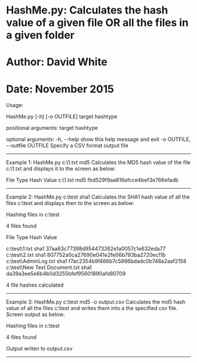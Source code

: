 # HashMe.py: Calculates the hash value of a given file OR all the files in a given folder
# Author:    David White
# Date:      November 2015

Usage: 

HashMe.py [-h] [-o OUTFILE] target hashtype

positional arguments:
  target
  hashtype

optional arguments:
  -h, --help            show this help message and exit
  -o OUTFILE, --outfile OUTFILE
                        Specify a CSV format output file

-----

Example 1: HashMe.py c:\1.txt md5
Calculates the MD5 hash value of the file c:\1.txt and displays it to the screen as below:

File         Type    Hash Value
c:\1.txt     md5     fbd529f9aa816afcce4bef3e766efadb

-----

Example 2: HashMe.py c:\test sha1
Calculates the SHA1 hash value of all the files c:\test and displays then to the screen as below:

Hashing files in c:\test

4 files found

File                              Type     Hash Value

c:\test\1.txt                     sha1     37aa63c77398d954473262e1a0057c1e632eda77
c:\test\2.txt                     sha1     807752a0ca27690e041e2fe06b793ba2720ec11b
c:\test\AdminLog.txt              sha1     f7ac2354b9f486b7c5866bdadc0b748a2aaf2158
c:\test\New Text Document.txt     sha1     da39a3ee5e6b4b0d3255bfef95601890afd80709

4 file hashes calculated

-----

Example 3: HashMe.py c:\test md5 -o output.csv
Calculates the md5 hash value of all the files c:\test and writes them into a the specified csv file.  Screen output as below:

Hashing files in c:\test

4 files found

Output writen to output.csv

-----

